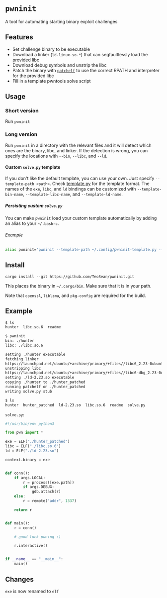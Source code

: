 # `pwninit`

A tool for automating starting binary exploit challenges

## Features

- Set challenge binary to be executable
- Download a linker (`ld-linux.so.*`) that can segfaultlessly load the provided libc
- Download debug symbols and unstrip the libc
- Patch the binary with [`patchelf`](https://github.com/NixOS/patchelf) to use
  the correct RPATH and interpreter for the provided libc
- Fill in a template pwntools solve script

## Usage

### Short version

Run `pwninit`

### Long version

Run `pwninit` in a directory with the relevant files and it will detect which ones are the binary, libc, and linker. If the detection is wrong, you can specify the locations with `--bin`, `--libc`, and `--ld`.

#### Custom `solve.py` template

If you don't like the default template, you can use your own. Just specify `--template-path <path>`. Check [template.py](src/template.py) for the template format. The names of the `exe`, `libc`, and `ld` bindings can be customized with `--template-bin-name`, `--template-libc-name`, and `--template-ld-name`.

##### Persisting custom `solve.py`

You can make `pwninit` load your custom template automatically by adding an alias to your `~/.bashrc`.

###### Example

```bash
alias pwninit='pwninit --template-path ~/.config/pwninit-template.py --template-bin-name e'
```

## Install

`cargo install --git https://github.com/TeoSean/pwninit.git`

This places the binary in `~/.cargo/bin`. Make sure that it is in your path.

Note that `openssl`, `liblzma`, and `pkg-config` are required for the build.

## Example

```sh
$ ls
hunter  libc.so.6  readme

$ pwninit
bin: ./hunter
libc: ./libc.so.6

setting ./hunter executable
fetching linker
https://launchpad.net/ubuntu/+archive/primary/+files//libc6_2.23-0ubuntu10_i386.deb
unstripping libc
https://launchpad.net/ubuntu/+archive/primary/+files//libc6-dbg_2.23-0ubuntu10_i386.deb
setting ./ld-2.23.so executable
copying ./hunter to ./hunter_patched
running patchelf on ./hunter_patched
writing solve.py stub

$ ls
hunter	hunter_patched	ld-2.23.so  libc.so.6  readme  solve.py
```

`solve.py`:

```python
#!/usr/bin/env python3

from pwn import *

exe = ELF("./hunter_patched")
libc = ELF("./libc.so.6")
ld = ELF("./ld-2.23.so")

context.binary = exe


def conn():
    if args.LOCAL:
        r = process([exe.path])
        if args.DEBUG:
            gdb.attach(r)
    else:
        r = remote("addr", 1337)

    return r


def main():
    r = conn()

    # good luck pwning :)

    r.interactive()


if __name__ == "__main__":
    main()
```


## Changes
`exe` is now renamed to `elf`
